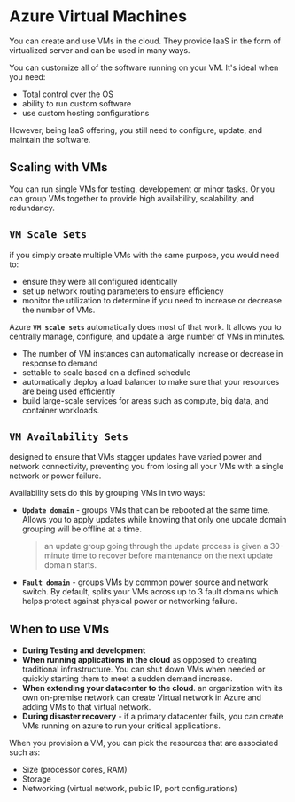 # Azure Virtual Machines

You can create and use VMs in the cloud. They provide IaaS in the form of virtualized server and can be used in many ways.

You can customize all of the software running on your VM. It's ideal when you need:
- Total control over the OS
- ability to run custom software
- use custom hosting configurations

However, being IaaS offering, you still need to configure, update, and maintain the software.

## Scaling with VMs

You can run single VMs for testing, developement or minor tasks. Or you can group VMs together to provide high availability, scalability, and redundancy. 

## **`VM Scale Sets`**
if you simply create multiple VMs with the same purpose, you would need to:
- ensure they were all configured identically
- set up network routing parameters to ensure efficiency 
- monitor the utilization to determine if you need to increase or decrease the number of VMs. 

Azure **`VM scale sets`** automatically does most of that work. It allows you to centrally manage, configure, and update a large number of VMs in minutes.

- The number of VM instances can automatically increase or decrease in response to demand
- settable to scale based on a defined schedule
- automatically deploy a load balancer to make sure that your resources are being used efficiently
- build large-scale services for areas such as compute, big data, and container workloads.

## **`VM Availability Sets`**

designed to ensure that VMs stagger updates have varied power and network connectivity, preventing you from losing all your VMs with a single network or power failure.

Availability sets do this by grouping VMs in two ways:
- **`Update domain`** - groups VMs that can be rebooted at the same time. Allows you to apply updates while knowing that only one update domain grouping will be offline at a time. 
    > an update group going through the update process is given a 30-minute time to recover before maintenance on the next update domain starts.
- **`Fault domain`** - groups VMs by common power source and network switch. By default, splits your VMs across up to 3 fault domains which helps protect against physical power or networking failure.

## When to use VMs
- **During Testing and development**
- **When running applications in the cloud** as opposed to creating traditional infrastructure. You can shut down VMs when needed or quickly starting them to meet a sudden demand increase. 
- **When extending your datacenter to the cloud**. an organization with its own on-premise network can create Virtual network in Azure and adding VMs to that virtual network.
- **During disaster recovery** - if a primary datacenter fails, you can create VMs running on azure to run your critical applications.

When you provision a VM, you can pick the resources that are associated such as:
- Size (processor cores, RAM)
- Storage 
- Networking (virtual network, public IP, port configurations)

